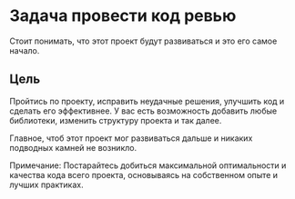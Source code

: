 # Задача провести код ревью

Стоит понимать, что этот проект будут развиваться и это его самое начало.

## Цель

Пройтись по проекту, исправить неудачные решения, улучшить код и сделать его эффективнее. У вас есть возможность добавить любые библиотеки, изменить структуру проекта и так далее.

Главное, чтоб этот проект мог развиваться дальше и никаких подводных камней не возникло.

Примечание: Постарайтесь добиться максимальной оптимальности и качества кода всего проекта, основываясь на собственном опыте и лучших практиках.